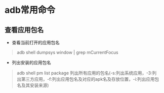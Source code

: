 # adb常用命令

## 查看应用包名

- 查看当前打开的应用包名

> adb shell dumpsys window | grep mCurrentFocus

- 列出安装的应用包名

> adb shell pm list package 列出所有应用的包名(-s:列出系统应用，-3:列出第三方应用，-f:列出应用包名及对应的apk名及存放位置，-i:列出应用包名及其安装来源)